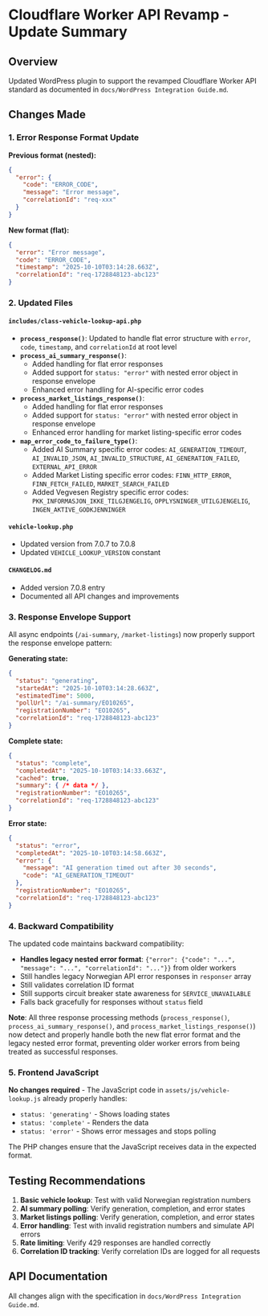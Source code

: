 # Cloudflare Worker API Revamp - Update Summary

## Overview
Updated WordPress plugin to support the revamped Cloudflare Worker API standard as documented in `docs/WordPress Integration Guide.md`.

## Changes Made

### 1. Error Response Format Update
**Previous format (nested):**
```json
{
  "error": {
    "code": "ERROR_CODE",
    "message": "Error message",
    "correlationId": "req-xxx"
  }
}
```

**New format (flat):**
```json
{
  "error": "Error message",
  "code": "ERROR_CODE",
  "timestamp": "2025-10-10T03:14:28.663Z",
  "correlationId": "req-1728848123-abc123"
}
```

### 2. Updated Files

#### `includes/class-vehicle-lookup-api.php`
- **`process_response()`**: Updated to handle flat error structure with `error`, `code`, `timestamp`, and `correlationId` at root level
- **`process_ai_summary_response()`**: 
  - Added handling for flat error responses
  - Added support for `status: "error"` with nested error object in response envelope
  - Enhanced error handling for AI-specific error codes
- **`process_market_listings_response()`**:
  - Added handling for flat error responses
  - Added support for `status: "error"` with nested error object in response envelope
  - Enhanced error handling for market listing-specific error codes
- **`map_error_code_to_failure_type()`**: 
  - Added AI Summary specific error codes: `AI_GENERATION_TIMEOUT`, `AI_INVALID_JSON`, `AI_INVALID_STRUCTURE`, `AI_GENERATION_FAILED`, `EXTERNAL_API_ERROR`
  - Added Market Listing specific error codes: `FINN_HTTP_ERROR`, `FINN_FETCH_FAILED`, `MARKET_SEARCH_FAILED`
  - Added Vegvesen Registry specific error codes: `PKK_INFORMASJON_IKKE_TILGJENGELIG`, `OPPLYSNINGER_UTILGJENGELIG`, `INGEN_AKTIVE_GODKJENNINGER`

#### `vehicle-lookup.php`
- Updated version from 7.0.7 to 7.0.8
- Updated `VEHICLE_LOOKUP_VERSION` constant

#### `CHANGELOG.md`
- Added version 7.0.8 entry
- Documented all API changes and improvements

### 3. Response Envelope Support

All async endpoints (`/ai-summary`, `/market-listings`) now properly support the response envelope pattern:

**Generating state:**
```json
{
  "status": "generating",
  "startedAt": "2025-10-10T03:14:28.663Z",
  "estimatedTime": 5000,
  "pollUrl": "/ai-summary/EO10265",
  "registrationNumber": "EO10265",
  "correlationId": "req-1728848123-abc123"
}
```

**Complete state:**
```json
{
  "status": "complete",
  "completedAt": "2025-10-10T03:14:33.663Z",
  "cached": true,
  "summary": { /* data */ },
  "registrationNumber": "EO10265",
  "correlationId": "req-1728848123-abc123"
}
```

**Error state:**
```json
{
  "status": "error",
  "completedAt": "2025-10-10T03:14:58.663Z",
  "error": {
    "message": "AI generation timed out after 30 seconds",
    "code": "AI_GENERATION_TIMEOUT"
  },
  "registrationNumber": "EO10265",
  "correlationId": "req-1728848123-abc123"
}
```

### 4. Backward Compatibility

The updated code maintains backward compatibility:
- **Handles legacy nested error format**: `{"error": {"code": "...", "message": "...", "correlationId": "..."}}` from older workers
- Still handles legacy Norwegian API error responses in `responser` array
- Still validates correlation ID format
- Still supports circuit breaker state awareness for `SERVICE_UNAVAILABLE`
- Falls back gracefully for responses without `status` field

**Note**: All three response processing methods (`process_response()`, `process_ai_summary_response()`, and `process_market_listings_response()`) now detect and properly handle both the new flat error format and the legacy nested error format, preventing older worker errors from being treated as successful responses.

### 5. Frontend JavaScript

**No changes required** - The JavaScript code in `assets/js/vehicle-lookup.js` already properly handles:
- `status: 'generating'` - Shows loading states
- `status: 'complete'` - Renders the data
- `status: 'error'` - Shows error messages and stops polling

The PHP changes ensure that the JavaScript receives data in the expected format.

## Testing Recommendations

1. **Basic vehicle lookup**: Test with valid Norwegian registration numbers
2. **AI summary polling**: Verify generation, completion, and error states
3. **Market listings polling**: Verify generation, completion, and error states
4. **Error handling**: Test with invalid registration numbers and simulate API errors
5. **Rate limiting**: Verify 429 responses are handled correctly
6. **Correlation ID tracking**: Verify correlation IDs are logged for all requests

## API Documentation

All changes align with the specification in `docs/WordPress Integration Guide.md`.
